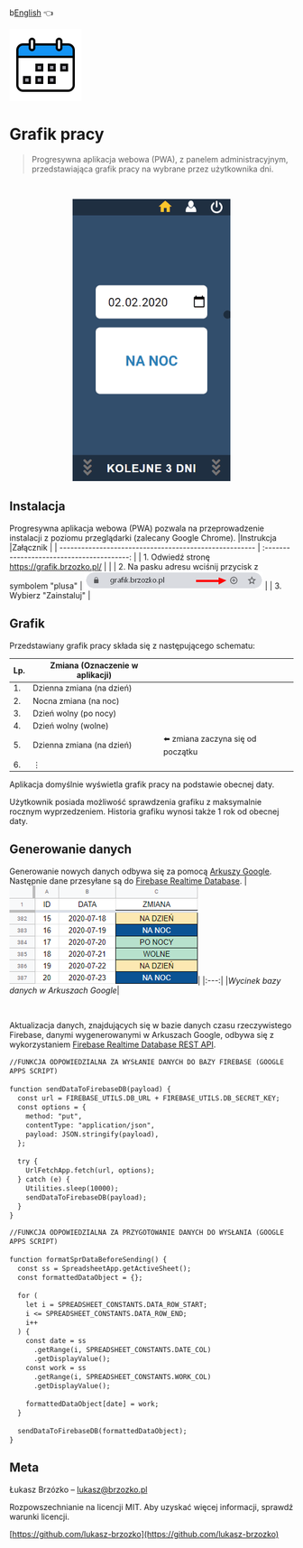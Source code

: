 b[English](README.md) :point_left:

[![Ikona kalendarza](./readme-assets/logo128.png)](https://grafik.brzozko.pl/)

# Grafik pracy

> Progresywna aplikacja webowa (PWA), z panelem administracyjnym, przedstawiająca grafik pracy na wybrane przez użytkownika dni.

 </br>

<p align="center">
  <img height="500" src="./readme-assets/presentation.gif" alt="Prezentacja głównego widoku aplikacji" />
</p>

## Instalacja

Progresywna aplikacja webowa (PWA) pozwala na przeprowadzenie instalacji z poziomu przeglądarki (zalecany Google Chrome).
|Instrukcja |Załącznik |
| ------------------------------------------------------ | :----------------------------------------: |
| 1. Odwiedź stronę https://grafik.brzozko.pl/ | |
| 2. Na pasku adresu wciśnij przycisk z symbolem "plusa" | ![Presentation](readme-assets/install.png) |
| 3. Wybierz "Zainstaluj" |

## Grafik

Przedstawiany grafik pracy składa się z następującego schematu:

| Lp. | Zmiana (Oznaczenie w aplikacji) |                                             |
| --- | ------------------------------- | ------------------------------------------- |
| 1.  | Dzienna zmiana (na dzień)       |
| 2.  | Nocna zmiana (na noc)           |
| 3.  | Dzień wolny (po nocy)           |
| 4.  | Dzień wolny (wolne)             |
| 5.  | Dzienna zmiana (na dzień)       | :arrow_left: zmiana zaczyna się od początku |
| 6.  | ⋮                               |

Aplikacja domyślnie wyświetla grafik pracy na podstawie obecnej daty.

Użytkownik posiada możliwość sprawdzenia grafiku z maksymalnie rocznym wyprzedzeniem. Historia grafiku wynosi także 1 rok od obecnej daty.

## Generowanie danych

Generowanie nowych danych odbywa się za pomocą [Arkuszy Google](https://www.google.pl/intl/pl/sheets/about/). Następnie dane przesyłane są do [Firebase Realtime Database](https://firebase.google.com/docs/database/).
|![Presentation](readme-assets/sheetsDB.png)|
|:---:|
|_Wycinek bazy danych w Arkuszach Google_|

</br>

Aktualizacja danych, znajdujących się w bazie danych czasu rzeczywistego Firebase, danymi wygenerowanymi w Arkuszach Google, odbywa się z wykorzystaniem [Firebase Realtime Database REST API](https://firebase.google.com/docs/database/rest/start).

```
//FUNKCJA ODPOWIEDZIALNA ZA WYSŁANIE DANYCH DO BAZY FIREBASE (GOOGLE APPS SCRIPT)

function sendDataToFirebaseDB(payload) {
  const url = FIREBASE_UTILS.DB_URL + FIREBASE_UTILS.DB_SECRET_KEY;
  const options = {
    method: "put",
    contentType: "application/json",
    payload: JSON.stringify(payload),
  };

  try {
    UrlFetchApp.fetch(url, options);
  } catch (e) {
    Utilities.sleep(10000);
    sendDataToFirebaseDB(payload);
  }
}

```

```
//FUNKCJA ODPOWIEDZIALNA ZA PRZYGOTOWANIE DANYCH DO WYSŁANIA (GOOGLE APPS SCRIPT)

function formatSprDataBeforeSending() {
  const ss = SpreadsheetApp.getActiveSheet();
  const formattedDataObject = {};

  for (
    let i = SPREADSHEET_CONSTANTS.DATA_ROW_START;
    i <= SPREADSHEET_CONSTANTS.DATA_ROW_END;
    i++
  ) {
    const date = ss
      .getRange(i, SPREADSHEET_CONSTANTS.DATE_COL)
      .getDisplayValue();
    const work = ss
      .getRange(i, SPREADSHEET_CONSTANTS.WORK_COL)
      .getDisplayValue();

    formattedDataObject[date] = work;
  }

  sendDataToFirebaseDB(formattedDataObject);
}

```

## Meta

Łukasz Brzózko – lukasz@brzozko.pl

Rozpowszechnianie na licencji MIT. Aby uzyskać więcej informacji, sprawdź warunki licencji.

[https://github.com/lukasz-brzozko](https://github.com/lukasz-brzozko)
